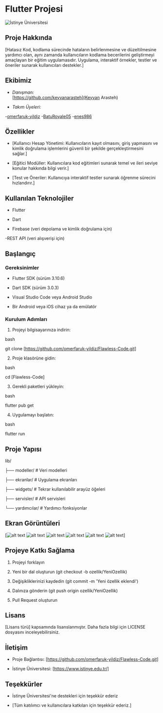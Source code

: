 # Flutter Projesi

  

![İstinye Üniversitesi](https://www.unitededucation.com/linklogoch/istinye-university-logo.png)

  

## Proje Hakkında

[Hatasız Kod, kodlama sürecinde hataların belirlenmesine ve düzeltilmesine yardımcı olan, aynı zamanda kullanıcıların kodlama becerilerini geliştirmeyi amaçlayan bir eğitim uygulamasıdır. Uygulama, interaktif örnekler, testler ve öneriler sunarak kullanıcıları destekler.]

  

## Ekibimiz

-  *Danışman:*  
[https://github.com/keyvanarasteh](Keyvan Arasteh)


-  *Takım Üyeleri:*

-[omerfaruk-yildiz](https://github.com/omerfaruk-yildiz)
-[BatuRoyale05](https://github.com/BatuRoyale05)
-[enes986](https://github.com/enes986)
  

## Özellikler

- [Kullanıcı Hesap Yönetimi: Kullanıcıların kayıt olmasını, giriş yapmasını ve kimlik doğrulama işlemlerini güvenli bir şekilde gerçekleştirmesini sağlar.]

- [Eğitici Modüller: Kullanıcılara kod eğitimleri sunarak temel ve ileri seviye konular hakkında bilgi verir.]

- [Test ve Öneriler: Kullanıcıya interaktif testler sunarak öğrenme sürecini hızlandırır.]


  

## Kullanılan Teknolojiler

- Flutter

- Dart

- Firebase (veri depolama ve kimlik doğrulama için)

-REST API (veri alışverişi için)

  

## Başlangıç

  

### Gereksinimler

- Flutter SDK (sürüm 3.10.6)

- Dart SDK (sürüm 3.0.3)

- Visual Studio Code veya Android Studio

- Bir Android veya iOS cihaz ya da emülatör


  

### Kurulum Adımları

1. Projeyi bilgisayarınıza indirin:

bash

git  clone [https://github.com/omerfaruk-yildiz/Flawless-Code.git]



  

2. Proje klasörüne gidin:

bash

cd [Flawless-Code]



  

3. Gerekli paketleri yükleyin:

bash

flutter  pub  get



  

4. Uygulamayı başlatın:

bash

flutter  run



  

## Proje Yapısı



lib/

├── modeller/ # Veri modelleri

├── ekranlar/ # Uygulama ekranları

├── widgets/ # Tekrar kullanılabilir arayüz öğeleri

├── servisler/ # API servisleri

└── yardımcılar/ # Yardımcı fonksiyonlar



  

## Ekran Görüntüleri

[![alt text][def] ![alt text](<Ekran görüntüsü 2024-12-07 221358.png>) ![alt text](<Ekran görüntüsü 2024-12-07 221423.png>) ![alt text](<Ekran görüntüsü 2024-12-07 221507.png>) ![alt text](<Ekran görüntüsü 2024-12-07 221522.png>) ![alt text](<Ekran görüntüsü 2024-12-07 221538.png>)]

  

## Projeye Katkı Sağlama

1. Projeyi forklayın

2. Yeni bir dal oluşturun (git checkout -b ozellik/YeniOzellik)

3. Değişikliklerinizi kaydedin (git commit -m 'Yeni özellik eklendi')

4. Dalınıza gönderin (git push origin ozellik/YeniOzellik)

5. Pull Request oluşturun

  

## Lisans

[Lisans türü] kapsamında lisanslanmıştır. Daha fazla bilgi için LICENSE dosyasını inceleyebilirsiniz.

  

## İletişim

- Proje Bağlantısı: [https://github.com/omerfaruk-yildiz/Flawless-Code.git]

- İstinye Üniversitesi: [https://www.istinye.edu.tr/]

  

## Teşekkürler

- İstinye Üniversitesi'ne destekleri için teşekkür ederiz

- [Tüm katılımcı ve kullanıcılara katkıları için teşekkür ederiz.]

[def]: <Ekran görüntüsü 2024-12-07 221549.png>